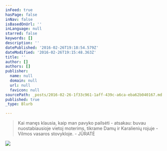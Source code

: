 ```yaml
---
inFeed: true
hasPage: false
inNav: false
isBasedOnUrl: ''
inLanguage: null
starred: false
keywords: []
description: ''
datePublished: '2016-02-26T19:18:54.579Z'
dateModified: '2016-02-26T19:15:48.363Z'
title: ''
author: []
authors: []
publisher:
  name: null
  domain: null
  url: null
  favicon: null
sourcePath: _posts/2016-02-26-1f33c961-1aff-439c-a6ca-eba62b040167.md
published: true
_type: Blurb

---
```

> Kai manęs klausia, kaip man pavyko pailsėti - atsakau: buvau nuostabiausioje vietoj moterims, tikrame Damų ir Karalienių rojuje - Vilmos vasaros stovykloje. - JŪRATĖ

![](https://the-grid-user-content.s3-us-west-2.amazonaws.com/7d885c28-beb2-4a82-be5e-dac0dbeda0ee.jpg)